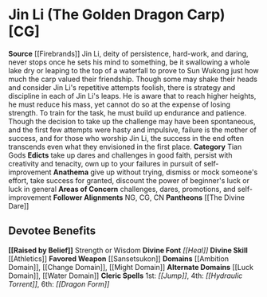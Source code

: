 ﻿---
ability:
- Strength
- Wisdom
ability_boost:
- Strength
- Wisdom
alignment: CG
deity:
- '[[DATABASE/deity/Jin Li|Jin Li]]'
- '[[DATABASE/deity/The Divine Dare|TheDivine Dare]]'
deity_category: Tian Gods
divine_font: Heal
domain:
- '[[DATABASE/domain/Ambition Domain|Ambition]]'
- '[[DATABASE/domain/Change Domain|Change]]'
- '[[DATABASE/domain/Luck Domain|Luck]]'
- '[[DATABASE/domain/Might Domain|Might]]'
- '[[DATABASE/domain/Toil Domain|Toil]]'
- '[[DATABASE/domain/Water Domain|Water]]'
favored_weapon: '[[DATABASE/weapon/Sansetsukon|Sansetsukon]]'
follower_alignment:
- NG
- CG
- CN
id: '264'
name: Jin Li
rarity: Common
skill:
- '[[DATABASE/skill/Athletics|Athletics]]'
source: '[[DATABASE/source/Firebrands|Firebrands]]'
trait: null
type: Deity

---
# Jin Li (The Golden Dragon Carp) [CG]

**Source** [[Firebrands]]
Jin Li, deity of persistence, hard-work, and daring, never stops once he sets his mind to something, be it swallowing a whole lake dry or leaping to the top of a waterfall to prove to Sun Wukong just how much the carp valued their friendship. Though some may shake their heads and consider Jin Li's repetitive attempts foolish, there is strategy and discipline in each of Jin Li's leaps. He is aware that to reach higher heights, he must reduce his mass, yet cannot do so at the expense of losing strength. To train for the task, he must build up endurance and patience. Though the decision to take up the challenge may have been spontaneous, and the first few attempts were hasty and impulsive, failure is the mother of success, and for those who worship Jin Li, the success in the end often transcends even what they envisioned in the first place.
**Category** Tian Gods
**Edicts** take up dares and challenges in good faith, persist with creativity and tenacity, own up to your failures in pursuit of self-improvement
**Anathema** give up without trying, dismiss or mock someone's effort, take success for granted, discount the power of beginner's luck or luck in general
**Areas of Concern** challenges, dares, promotions, and self-improvement
**Follower Alignments** NG, CG, CN
**Pantheons** [[The Divine Dare]]

## Devotee Benefits

**[[Raised by Belief]]** Strength or Wisdom
**Divine Font** _[[Heal]]_
**Divine Skill** [[Athletics]]
**Favored Weapon** [[Sansetsukon]]
**Domains** [[Ambition Domain]], [[Change Domain]], [[Might Domain]]
**Alternate Domains** [[Luck Domain]], [[Water Domain]]
**Cleric Spells** 1st: _[[Jump]]_, 4th: _[[Hydraulic Torrent]]_, 6th: _[[Dragon Form]]_